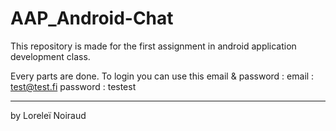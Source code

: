 # AAP_Android-Chat
This repository is made for the first assignment in android application development class.

Every parts are done.
To login you can use this email & password :
email : test@test.fi
password : testest

____
by Loreleï Noiraud 
